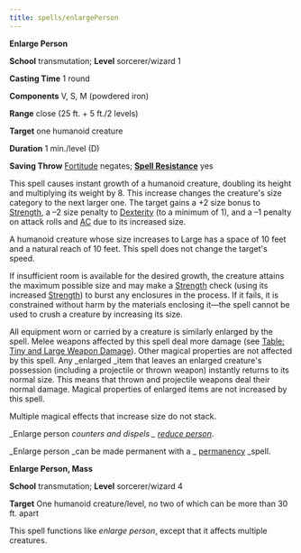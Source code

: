 ```yaml
---
title: spells/enlargePerson
---
```

 **Enlarge Person**

**School** transmutation; **Level** sorcerer/wizard 1

**Casting Time** 1 round

**Components** V, S, M (powdered iron)

**Range** close (25 ft. + 5 ft./2 levels)

**Target** one humanoid creature

**Duration** 1 min./level (D)

**Saving Throw** [Fortitude](../combat.md#_fortitude) negates; **[Spell Resistance](../glossary.md#_spell-resistance)** yes

This spell causes instant growth of a humanoid creature, doubling its height and multiplying its weight by 8. This increase changes the creature's size category to the next larger one. The target gains a +2 size bonus to [Strength](../gettingStarted.md#_strength), a –2 size penalty to [Dexterity](../gettingStarted.md#_dexterity) (to a minimum of 1), and a –1 penalty on attack rolls and [AC](../combat.md#_armor-class) due to its increased size.

A humanoid creature whose size increases to Large has a space of 10 feet and a natural reach of 10 feet. This spell does not change the target's speed.

If insufficient room is available for the desired growth, the creature attains the maximum possible size and may make a [Strength](../gettingStarted.md#_strength) check (using its increased [Strength](../gettingStarted.md#_strength)) to burst any enclosures in the process. If it fails, it is constrained without harm by the materials enclosing it—the spell cannot be used to crush a creature by increasing its size.

All equipment worn or carried by a creature is similarly enlarged by the spell. Melee weapons affected by this spell deal more damage (see [Table: Tiny and Large Weapon Damage](../equipment.md#_table-6-5-tiny-and-large-weapon-damage)). Other magical properties are not affected by this spell. Any _enlarged _item that leaves an enlarged creature's possession (including a projectile or thrown weapon) instantly returns to its normal size. This means that thrown and projectile weapons deal their normal damage. Magical properties of enlarged items are not increased by this spell.

Multiple magical effects that increase size do not stack.

_Enlarge person _counters and dispels _ [reduce person](reducePerson.md#_reduce-person)_.

_Enlarge person _can be made permanent with a _ [permanency](permanency.md#_permanency) _spell.

**Enlarge Person, Mass**

**School** transmutation; **Level** sorcerer/wizard 4

**Target** One humanoid creature/level, no two of which can be more than 30 ft. apart

This spell functions like _enlarge person_, except that it affects multiple creatures.

